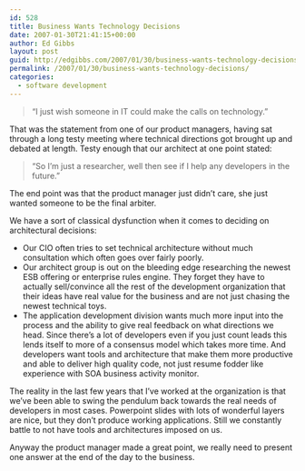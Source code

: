 ```yaml
---
id: 528
title: Business Wants Technology Decisions
date: 2007-01-30T21:41:15+00:00
author: Ed Gibbs
layout: post
guid: http://edgibbs.com/2007/01/30/business-wants-technology-decisions/
permalink: /2007/01/30/business-wants-technology-decisions/
categories:
  - software development
---
```

> &#8220;I just wish someone in IT could make the calls on technology.&#8221;

That was the statement from one of our product managers, having sat through a long testy meeting where technical directions got brought up and debated at length. Testy enough that our architect at one point stated:

> &#8220;So I&#8217;m just a researcher, well then see if I help any developers in the future.&#8221;

The end point was that the product manager just didn&#8217;t care, she just wanted someone to be the final arbiter.

We have a sort of classical dysfunction when it comes to deciding on architectural decisions:

  * Our CIO often tries to set technical architecture without much consultation which often goes over fairly poorly.
  * Our architect group is out on the bleeding edge researching the newest ESB offering or enterprise rules engine. They forget they have to actually sell/convince all the rest of the development organization that their ideas have real value for the business and are not just chasing the newest technical toys.
  * The application development division wants much more input into the process and the ability to give real feedback on what directions we head. Since there&#8217;s a lot of developers even if you just count leads this lends itself to more of a consensus model which takes more time. And developers want tools and architecture that make them more productive and able to deliver high quality code, not just resume fodder like experience with SOA business activity monitor.

The reality in the last few years that I&#8217;ve worked at the organization is that we&#8217;ve been able to swing the pendulum back towards the real needs of developers in most cases. Powerpoint slides with lots of wonderful layers are nice, but they don&#8217;t produce working applications. Still we constantly battle to not have tools and architectures imposed on us.

Anyway the product manager made a great point, we really need to present one answer at the end of the day to the business.